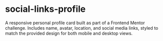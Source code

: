 # social-links-profile
A responsive personal profile card built as part of a Frontend Mentor challenge. Includes name, avatar, location, and social media links, styled to match the provided design for both mobile and desktop views.

